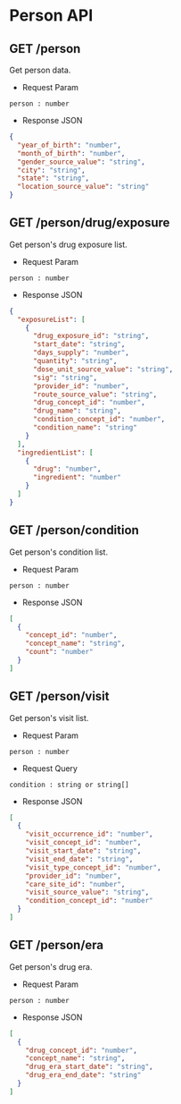 # Person API

## GET /person

Get person data.

* Request Param
```
person : number
```

* Response JSON
```json
{
  "year_of_birth": "number",
  "month_of_birth": "number",
  "gender_source_value": "string",
  "city": "string",
  "state": "string",
  "location_source_value": "string"
}
```

## GET /person/drug/exposure

Get person's drug exposure list.

* Request Param
```
person : number
```

* Response JSON
```json
{
  "exposureList": [
    {
      "drug_exposure_id": "string",
      "start_date": "string",
      "days_supply": "number",
      "quantity": "string",
      "dose_unit_source_value": "string",
      "sig": "string",
      "provider_id": "number",
      "route_source_value": "string",
      "drug_concept_id": "number",
      "drug_name": "string",
      "condition_concept_id": "number",
      "condition_name": "string"
    }
  ],
  "ingredientList": [
    {
      "drug": "number",
      "ingredient": "number"
    }
  ]
}
```

## GET /person/condition

Get person's condition list.

* Request Param
```
person : number
```

* Response JSON
```json
[
  {
    "concept_id": "number",
    "concept_name": "string",
    "count": "number"
  }
]
```

## GET /person/visit

Get person's visit list.

* Request Param
```
person : number
```

* Request Query
```
condition : string or string[]
```

* Response JSON
```json
[
  {
    "visit_occurrence_id": "number",
    "visit_concept_id": "number",
    "visit_start_date": "string",
    "visit_end_date": "string",
    "visit_type_concept_id": "number",
    "provider_id": "number",
    "care_site_id": "number",
    "visit_source_value": "string",
    "condition_concept_id": "number"
  }
]
```

## GET /person/era

Get person's drug era.

* Request Param
```
person : number
```

* Response JSON
```json
[
  {
    "drug_concept_id": "number",
    "concept_name": "string",
    "drug_era_start_date": "string",
    "drug_era_end_date": "string"
  }
]
```

